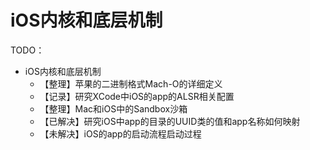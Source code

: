 # iOS内核和底层机制

TODO：

* iOS内核和底层机制
  * 【整理】苹果的二进制格式Mach-O的详细定义
  * 【记录】研究XCode中iOS的app的ALSR相关配置
  * 【整理】Mac和iOS中的Sandbox沙箱
  * 【已解决】研究iOS中app的目录的UUID类的值和app名称如何映射
  * 【未解决】iOS的app的启动流程启动过程

